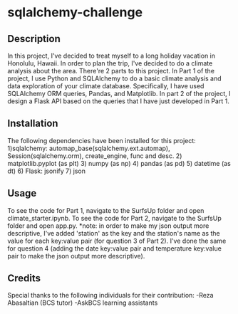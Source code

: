 # sqlalchemy-challenge

## Description
In this project, I've decided to treat myself to a long holiday vacation in Honolulu, Hawaii. In order to plan the trip, I've decided to do a climate analysis about the area. There're 2 parts to this project. In Part 1 of the project, I use Python and SQLAlchemy to do a basic climate analysis and data exploration of your climate database. Specifically, I have used SQLAlchemy ORM queries, Pandas, and Matplotlib. In part 2 of the project, I design a Flask API based on the queries that I have just developed in Part 1. 

## Installation
The following dependencies have been installed for this project:
1)sqlalchemy: automap_base(sqlalchemy.ext.automap), Session(sqlalchemy.orm), create_engine, func and desc.
2) matplotlib.pyplot (as plt)
3) numpy (as np)
4) pandas (as pd)
5) datetime (as dt)
6) Flask: jsonify
7) json

## Usage
To see the code for Part 1, navigate to the SurfsUp folder and open climate_starter.ipynb.
To see the code for Part 2, navigate to the SurfsUp folder and open app.py.
*note: in order to make my json output more descriptive, I've added 'station' as the key and the station's name as the value for each key:value pair (for question 3 of Part 2). I've done the same for question 4 (adding the date key:value pair and temperature key:value pair to make the json output more descriptive).

## Credits
Special thanks to the following individuals for their contribution:
-Reza Abasaltian (BCS tutor)
-AskBCS learning assistants
